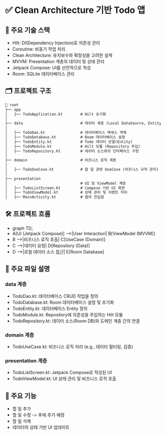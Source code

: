 # ✅ Clean Architecture 기반 Todo 앱

## 🚀 주요 기술 스택

- Hilt: DI(Dependency Injection)로 의존성 관리
- Coroutine: 비동기 작업 처리
- Clean Architecture: 유지보수와 확장성을 고려한 설계
- MVVM: Presentation 계층의 데이터 및 상태 관리
- Jetpack Compose: UI를 선언적으로 작성
- Room: SQLite 데이터베이스 관리

## 🗂️ 프로젝트 구조

```md
📂 root
├── app
│   ├── TodoApplication.kt        # Hilt 초기화
│
├── data                          # 데이터 계층 (Local DataSource, Entity)
│                                 
│   ├── TodoDao.kt                # 데이터베이스 액세스 객체
│   ├── TodoDatabase.kt           # Room 데이터베이스 설정
│   ├── TodoEntity.kt             # Todo 데이터 모델(Entity)
│   ├── TodoModule.kt             # Hilt 모듈 (Repository 주입)
│   ├── TodoRepository.kt         # 데이터 소스와의 인터페이스 구현
│
├── domain                        # 비즈니스 로직 계층
│                                 
│   ├── TodoUseCase.kt            # 할 일 관련 UseCase (비즈니스 규칙 관리)
│
├── presentation      
│                                 # UI 및 ViewModel 계층
│   ├── TodoListScreen.kt         # Compose 기반 UI 화면
│   ├── TodoViewModel.kt          # 상태 관리 및 이벤트 처리
│   ├── MainActivity.kt           # 앱의 진입점

```

## 🛠️ 프로젝트 흐름

- graph TD;
- A[UI (Jetpack Compose)] -->|User Interaction| B[ViewModel (MVVM)]
-  B -->|비즈니스 로직 호출| C[UseCase (Domain)]
-  C -->|데이터 요청| D[Repository (Data)]
-  D -->|로컬 데이터 소스 접근| E[Room Database]

## 🔑 주요 파일 설명

### data 계층
- TodoDao.kt: 데이터베이스 CRUD 작업을 정의
- TodoDatabase.kt: Room 데이터베이스 설정 및 초기화
- TodoEntity.kt: 데이터베이스 Entity 정의
- TodoModule.kt: Repository에 의존성을 주입하는 Hilt 모듈
- TodoRepository.kt: 데이터 소스(Room DB)와 도메인 계층 간의 연결

### domain 계층
- TodoUseCase.kt: 비즈니스 로직 처리 (e.g., 데이터 필터링, 검증)

### presentation 계층
- TodoListScreen.kt: Jetpack Compose로 작성된 UI
- TodoViewModel.kt: UI 상태 관리 및 비즈니스 로직 호출

## 🎯 주요 기능
- 할 일 추가
- 할 일 수정 -> 후에 추가 예정
- 할 일 삭제
- 데이터의 상태 기반 UI 업데이트



